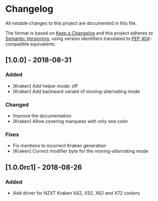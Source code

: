 # Changelog

All notable changes to this project are documented in this file.

The format is based on [Keep a Changelog](http://keepachangelog.com/en/1.0.0/)
and this project adheres to [Semantic Versioning](http://semver.org/spec/v2.0.0.html), using version identifiers translated to [PEP 404](https://www.python.org/dev/peps/pep-0440/#semantic-versioning)-compatible equivalents.

## [1.0.0] - 2018-08-31
### Added
 - [Kraken] Add helper mode: off
 - [Kraken] Add backward variant of moving-alternating mode
### Changed
 - Improve the documentation
 - [Kraken] Allow covering marquees with only one color
### Fixes
 - Fix mentions to incorrect Kraken generation
 - [Kraken] Correct modifier byte for the moving-alternating mode

## [1.0.0rc1] - 2018-08-26
### Added
 - Add driver for NZXT Kraken X42, X52, X62 and X72 coolers
